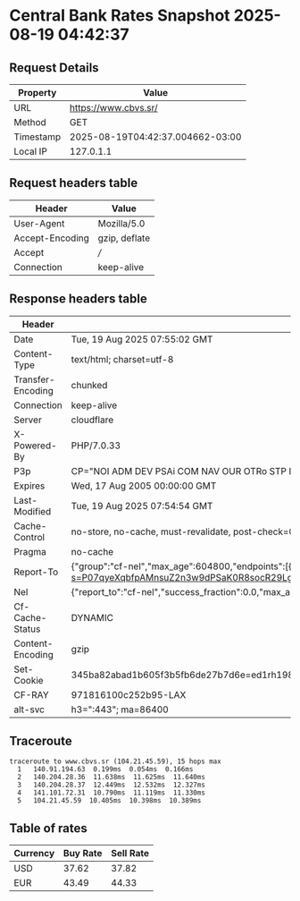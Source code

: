 # Central Bank Rates Snapshot 2025-08-19 04:42:37
## Request Details

| Property | Value |
|----------|-------|
| URL | https://www.cbvs.sr/ |
| Method | GET |
| Timestamp | 2025-08-19T04:42:37.004662-03:00 |
| Local IP | 127.0.1.1 |
    
## Request headers table

| Header | Value |
|--------|-------|
| User-Agent | Mozilla/5.0 |
| Accept-Encoding | gzip, deflate |
| Accept | */* |
| Connection | keep-alive |

    
## Response headers table
| Header | Value |
|--------|-------|
| Date | Tue, 19 Aug 2025 07:55:02 GMT |
| Content-Type | text/html; charset=utf-8 |
| Transfer-Encoding | chunked |
| Connection | keep-alive |
| Server | cloudflare |
| X-Powered-By | PHP/7.0.33 |
| P3p | CP="NOI ADM DEV PSAi COM NAV OUR OTRo STP IND DEM" |
| Expires | Wed, 17 Aug 2005 00:00:00 GMT |
| Last-Modified | Tue, 19 Aug 2025 07:54:54 GMT |
| Cache-Control | no-store, no-cache, must-revalidate, post-check=0, pre-check=0 |
| Pragma | no-cache |
| Report-To | {"group":"cf-nel","max_age":604800,"endpoints":[{"url":"https://a.nel.cloudflare.com/report/v4?s=P07qyeXqbfpAMnsuZ2n3w9dPSaK0R8socR29LgNDW0wKd5jkQrObZwnj0KvyYS6bonDYMV4Z18VhHbQkFhILDveFTqMnwE3A26%2Fd"}]} |
| Nel | {"report_to":"cf-nel","success_fraction":0.0,"max_age":604800} |
| Cf-Cache-Status | DYNAMIC |
| Content-Encoding | gzip |
| Set-Cookie | 345ba82abad1b605f3b5fb6de27b7d6e=ed1rh1980sohet7sqkt6qsjrd3; HttpOnly; Path=/ |
| CF-RAY | 971816100c252b95-LAX |
| alt-svc | h3=":443"; ma=86400 |

## Traceroute 

```
traceroute to www.cbvs.sr (104.21.45.59), 15 hops max
  1   140.91.194.63  0.199ms  0.054ms  0.166ms 
  2   140.204.28.36  11.638ms  11.625ms  11.640ms 
  3   140.204.28.37  12.449ms  12.532ms  12.327ms 
  4   141.101.72.31  10.790ms  11.119ms  11.330ms 
  5   104.21.45.59  10.405ms  10.398ms  10.389ms 

```

## Table of rates

| Currency | Buy Rate | Sell Rate |
|----------|----------|-----------|
| USD | 37.62 | 37.82 |
| EUR | 43.49 | 44.33 |
